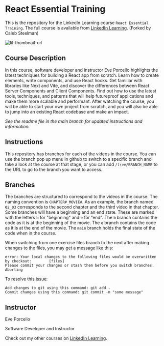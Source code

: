 # React Essential Training
This is the repository for the LinkedIn Learning course `React Essential Training`. The full course is available from [LinkedIn Learning][lil-course-url]. (Forked by Caleb Steelman)

![lil-thumbnail-url]

## Course Description

In this course, software developer and instructor Eve Porcello highlights the latest techniques for building a React app from scratch. Learn how to create elements, write components, and use React hooks. Get familiar with libraries like Next and Vite, and discover the differences between React Server Components and Client Components. Find out how to use the latest tools, techniques, and patterns that will help futureproof applications and make them more scalable and performant. After watching the course, you will be able to start your own project from scratch, and you will also be able to jump into an existing React codebase and make an impact.

_See the readme file in the main branch for updated instructions and information._
## Instructions
This repository has branches for each of the videos in the course. You can use the branch pop up menu in github to switch to a specific branch and take a look at the course at that stage, or you can add `/tree/BRANCH_NAME` to the URL to go to the branch you want to access.

## Branches
The branches are structured to correspond to the videos in the course. The naming convention is `CHAPTER#_MOVIE#`. As an example, the branch named `02_03` corresponds to the second chapter and the third video in that chapter. 
Some branches will have a beginning and an end state. These are marked with the letters `b` for "beginning" and `e` for "end". The `b` branch contains the code as it is at the beginning of the movie. The `e` branch contains the code as it is at the end of the movie. The `main` branch holds the final state of the code when in the course.

When switching from one exercise files branch to the next after making changes to the files, you may get a message like this:

    error: Your local changes to the following files would be overwritten by checkout:        [files]
    Please commit your changes or stash them before you switch branches.
    Aborting

To resolve this issue:
	
    Add changes to git using this command: git add .
	Commit changes using this command: git commit -m "some message"

## Instructor

Eve Porcello

Software Developer and Instructor

                            

Check out my other courses on [LinkedIn Learning](https://www.linkedin.com/learning/instructors/eve-porcello?u=104).

[0]: # (Replace these placeholder URLs with actual course URLs)

[lil-course-url]: [https://www.linkedin.com/learning/](https://www.linkedin.com/learning/react-essential-training-revision-fy24q4-codespaces)
[lil-thumbnail-url]: https://media.licdn.com/dms/image/v2/D4E0DAQEQanBdlbYzZQ/learning-public-crop_675_1200/learning-public-crop_675_1200/0/1726774657221?e=2147483647&v=beta&t=yktxYBcQLZ2WYzA9ECIEtxeMGUIPGrloWk7OBWPjJJg

